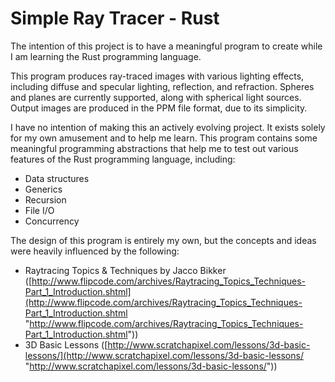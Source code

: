 # Simple Ray Tracer - Rust #

The intention of this project is to have a meaningful program to create while I am learning the Rust programming language.

This program produces ray-traced images with various lighting effects, including diffuse and specular lighting, reflection, and refraction.  Spheres and planes are currently supported, along with spherical light sources.  Output images are produced in the PPM file format, due to its simplicity.  

I have no intention of making this an actively evolving project.  It exists solely for my own amusement and to help me learn.   This program contains some meaningful programming abstractions that help me to test out various features of the Rust programming language, including:

- Data structures
- Generics 
- Recursion
- File I/O
- Concurrency

The design of this program is entirely my own, but the concepts and ideas were heavily influenced by the following:

- Raytracing Topics & Techniques by Jacco Bikker ([http://www.flipcode.com/archives/Raytracing_Topics_Techniques-Part_1_Introduction.shtml](http://www.flipcode.com/archives/Raytracing_Topics_Techniques-Part_1_Introduction.shtml "http://www.flipcode.com/archives/Raytracing_Topics_Techniques-Part_1_Introduction.shtml"))
- 3D Basic Lessons ([http://www.scratchapixel.com/lessons/3d-basic-lessons/](http://www.scratchapixel.com/lessons/3d-basic-lessons/ "http://www.scratchapixel.com/lessons/3d-basic-lessons/"))
